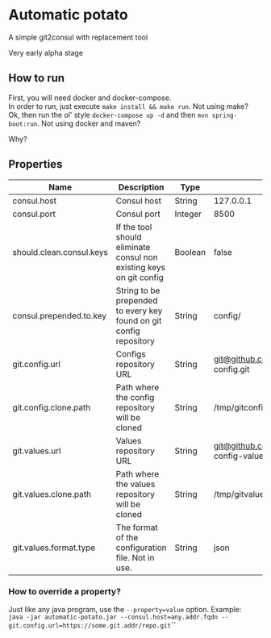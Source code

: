 # Automatic potato
A simple git2consul with replacement tool

Very early alpha stage

## How to run
First, you will need docker and docker-compose.  
In order to run, just execute `make install && make run`. Not using make?  
Ok, then run the ol' style `docker-compose up -d` and then `mvn spring-boot:run`. Not using docker and maven?  

Why?  

## Properties
| Name                     | Description                                                         | Type    | Default                                              |
|--------------------------|---------------------------------------------------------------------|---------|------------------------------------------------------|
| consul.host              | Consul host                                                         | String  | 127.0.0.1                                            |
| consul.port              | Consul port                                                         | Integer | 8500                                                 |
| should.clean.consul.keys | If the tool should eliminate consul non existing keys on git config | Boolean | false                                                |
| consul.prepended.to.key  | String to be prepended to every key found on git config repository  | String  | config/                                              |
| git.config.url           | Configs repository URL                                              | String  | git@github.com:williamokano/consul-config.git        |
| git.config.clone.path    | Path where the config repository will be cloned                     | String  | /tmp/gitconfig                                       |
| git.values.url           | Values repository URL                                               | String  | git@github.com:williamokano/consul-config-values.git |
| git.values.clone.path    | Path where the values repository will be cloned                     | String  | /tmp/gitvalues                                       |
| git.values.format.type   | The format of the configuration file. Not in use.                   | String  | json                                                 |

### How to override a property?
Just like any java program, use the `--property=value` option. Example:  
`java -jar automatic-potato.jar --consul.host=any.addr.fqdn --git.config.url=https://some.git.addr/repo.git`**``**